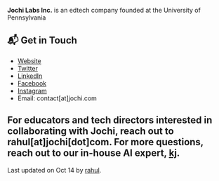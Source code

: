 **Jochi Labs Inc.** is an edtech company founded at the University of Pennsylvania

## 📬 Get in Touch

- [Website](www.jochi.com)
- [Twitter](www.x.com/usejochi)
- [LinkedIn](https://www.linkedin.com/company/jochi)
- [Facebook](https://www.facebook.com/usejochi/)
- [Instagram](https://www.instagram.com/jochi/)
- Email: contact[at]jochi.com

For educators and tech directors interested in collaborating with Jochi, reach out to **rahul[at]jochi[dot]com**.
For more questions, reach out to our in-house AI expert, **[kj](github.com/kjaisingh)**.
---
Last updated on Oct 14 by [rahul](github.com/rnambs).
